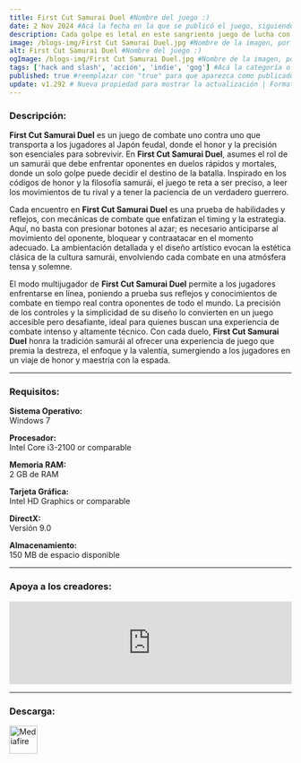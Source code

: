 ```yaml
---
title: First Cut Samurai Duel #Nombre del juego :)
date: 2 Nov 2024 #Acá la fecha en la que se publicó el juego, siguiendo este formato: Dia "30", Mes "Oct", Año "2024" = como debe quedar: 30 Oct 2024
description: Cada golpe es letal en este sangriento juego de lucha con espadas. Corta, choca, para, esquiva y observa cómo vuelan las extremidades. Elige tu movimiento con cuidado el primer corte también es el último. #Acá una mini descripción del juego
image: /blogs-img/First Cut Samurai Duel.jpg #Nombre de la imagen, por lo general es exactamente el mismo nombre que el juego excluyendo lo ":" (Dos puntos)
alt: First Cut Samurai Duel #Nombre del juego :)
ogImage: /blogs-img/First Cut Samurai Duel.jpg #Nombre de la imagen, por lo general es exactamente el mismo nombre que el juego excluyendo lo ":" (Dos puntos)
tags: ['hack and slash', 'acción', 'indie', 'gog'] #Acá la categoría o categorías del juego, si es más de una se coloca en este formato: ['categoría1', 'categoría2']
published: true #reemplazar con "true" para que aparezca como publicado
update: v1.292 # Nueva propiedad para mostrar la actualización | Formato: v1.0.0
---
```


<!--En VSCode seleccionando una palabra, por ejemplo: "First Cut Samurai Duel" y apretando Ctrl+F2 se seleccionan todas las palabras iguales-->

### Descripción:
**First Cut Samurai Duel** es un juego de combate uno contra uno que transporta a los jugadores al Japón feudal, donde el honor y la precisión son esenciales para sobrevivir. En **First Cut Samurai Duel**, asumes el rol de un samurái que debe enfrentar oponentes en duelos rápidos y mortales, donde un solo golpe puede decidir el destino de la batalla. Inspirado en los códigos de honor y la filosofía samurái, el juego te reta a ser preciso, a leer los movimientos de tu rival y a tener la paciencia de un verdadero guerrero.

Cada encuentro en **First Cut Samurai Duel** es una prueba de habilidades y reflejos, con mecánicas de combate que enfatizan el timing y la estrategia. Aquí, no basta con presionar botones al azar; es necesario anticiparse al movimiento del oponente, bloquear y contraatacar en el momento adecuado. La ambientación detallada y el diseño artístico evocan la estética clásica de la cultura samurái, envolviendo cada combate en una atmósfera tensa y solemne.

El modo multijugador de **First Cut Samurai Duel** permite a los jugadores enfrentarse en línea, poniendo a prueba sus reflejos y conocimientos de combate en tiempo real contra oponentes de todo el mundo. La precisión de los controles y la simplicidad de su diseño lo convierten en un juego accesible pero desafiante, ideal para quienes buscan una experiencia de combate intenso y altamente técnico. Con cada duelo, **First Cut Samurai Duel** honra la tradición samurái al ofrecer una experiencia de juego que premia la destreza, el enfoque y la valentía, sumergiendo a los jugadores en un viaje de honor y maestría con la espada.

<!--Prompt para Chat-GPT: Hazme una descripción para el juego "First Cut Samurai Duel" y cada que menciones "First Cut Samurai Duel" ponlo en negrita -->

---

### Requisitos:
**Sistema Operativo:**  
Windows 7

**Procesador:**  
Intel Core i3-2100 or comparable

**Memoria RAM:**  
2 GB de RAM

**Tarjeta Gráfica:**  
Intel HD Graphics or comparable

**DirectX:**  
Versión 9.0

**Almacenamiento:**  
150 MB de espacio disponible

<!--Si falta o sobra un requisito se quita o se agrega manteniendo el mismo formato-->

---

### Apoya a los creadores:
<iframe src="https://store.steampowered.com/widget/2193490/" frameborder="0" style="background-color: transparent; width: 100% !important; aspect-ratio: 646 / 190;"></iframe>

<!--Reemplazar los numeros (AppID) del juego (en este caso 2668510) por el numero (AppID) correspondiente con el juego a publicar-->
<!--El AppID se encuentra en la URL del Juego en Steam-->

---

### Descarga:

[<img src="https://gist.github.com/cxmeel/0dbc95191f239b631c3874f4ccf114e2/raw/download.svg" alt="Mediafire" height="50" />](https://www.mediafire.com/file/het5vmg0tt7vx61/First_Cut_Samurai_Duel.zip/file)

<!-- # se debe reemplazar por el link de descarga-->

<!--NOMBRE-DEL-SERVICIO se debe reemplazar por el servicio donde está subido el juego-->